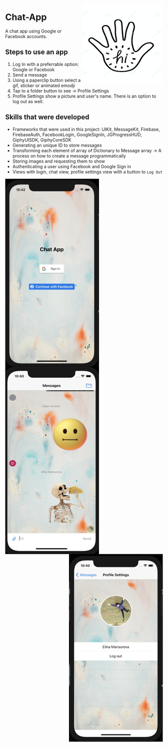 <img src="https://github.com/elina-mns/Chat-App/blob/main/Chat%20App/Assets.xcassets/AppIcon.appiconset/256.png"
align="right"/>
# Chat-App

A chat app using Google or Facebook accounts. 


## Steps to use an app

1. Log In with a preferrable option: Google or Facebook
2. Send a message
3. Using a paperclip button select a gif, sticker or animated emodji
3. Tap to a folder button to see -> Profile Settings
4. Profile Settings show a picture and user's name. There is an option to log out as well. 


## Skills that were developed

* Frameworks that were used in this project: UIKit, MessageKit, Firebase, FirebaseAuth, FacebookLogin, GoogleSignIn, JGProgressHUD, GiphyUISDK, GiphyCoreSDK
* Generating an unique ID to store messages 
* Transforming each element of array of Dictionary to Message array -> A process on how to create a message programmatically 
* Storing images and requesting them to show
* Authenticating a user using Facebook and Google Sign in
* Views with login, chat view, profile settings view with a button to `Log Out`

<img src="https://github.com/elina-mns/Chat-App/blob/main/Chat%20App/Assets.xcassets/1.imageset/Optimized-Log%20in.png"
width=300, height=600,
align="left"/>
<img src="https://github.com/elina-mns/Chat-App/blob/main/Chat%20App/Assets.xcassets/1.imageset/Optimized-Chat%20view.png"
width=300, height=600,
align="center"/>
<img src="https://github.com/elina-mns/Chat-App/blob/main/Chat%20App/Assets.xcassets/1.imageset/Optimized-Log%20out.png"
width=300, height=600,
align="right"/>
